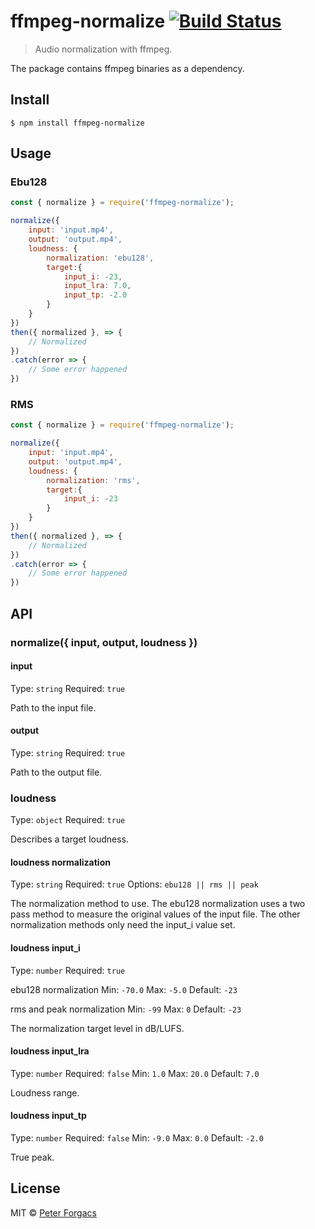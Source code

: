 # ffmpeg-normalize [![Build Status](https://travis-ci.org/peterforgacs/ffmpeg-normalize.svg?branch=master)](https://travis-ci.org/peterforgacs/ffmpeg-normalize)

> Audio normalization with ffmpeg.

The package contains ffmpeg binaries as a dependency.

## Install

```
$ npm install ffmpeg-normalize
```


## Usage

### Ebu128

```js
const { normalize } = require('ffmpeg-normalize');

normalize({
	input: 'input.mp4',
	output: 'output.mp4',
	loudness: {
		normalization: 'ebu128',
		target:{
			input_i: -23,
			input_lra: 7.0,
			input_tp: -2.0
		}
	}
})
then({ normalized }, => {
	// Normalized
})
.catch(error => {
	// Some error happened
})
```

### RMS

```js
const { normalize } = require('ffmpeg-normalize');

normalize({
	input: 'input.mp4',
	output: 'output.mp4',
	loudness: {
		normalization: 'rms',
		target:{
			input_i: -23
		}
	}
})
then({ normalized }, => {
	// Normalized
})
.catch(error => {
	// Some error happened
})
```

## API

### normalize({ input, output, loudness })

#### input

Type: `string`
Required: `true`

Path to the input file.

#### output

Type: `string`
Required: `true`

Path to the output file.

### loudness

Type: `object`
Required: `true`

Describes a target loudness.

#### loudness normalization

Type: `string`
Required: `true`
Options: `ebu128 || rms || peak`

The normalization method to use.
The ebu128 normalization uses a two pass method to measure the original values of the input file.
The other normalization methods only need the input_i value set.


#### loudness input_i

Type: `number`
Required: `true`

ebu128 normalization
Min: `-70.0`
Max: `-5.0`
Default: `-23`

rms and peak normalization
Min: `-99`
Max: `0`
Default: `-23`

The normalization target level in dB/LUFS.

#### loudness input_lra

Type: `number`
Required: `false`
Min: `1.0`
Max: `20.0`
Default: `7.0`

Loudness range.

#### loudness input_tp

Type: `number`
Required: `false`
Min: `-9.0`
Max: `0.0`
Default: `-2.0`

True peak.

## License

MIT © [Peter Forgacs](http://peterforgacs.github.io)
